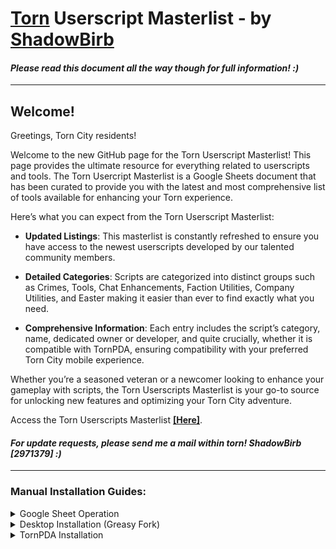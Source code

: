 
# [Torn](https://www.torn.com/2971379) Userscript Masterlist - by [ShadowBirb](https://www.torn.com/profiles.php?XID=2971379)
#### ***Please read this document all the way though for full information! :)***
----
## Welcome!
Greetings, Torn City residents!

Welcome to the new GitHub page for the Torn Userscript Masterlist! This page provides the ultimate resource for everything related to userscripts and tools. 
The Torn Usercript Masterlist is a Google Sheets document that has been curated to provide you with the latest and most comprehensive list of tools available for enhancing your Torn experience.

Here’s what you can expect from the Torn Userscript Masterlist:

* **Updated Listings**: This masterlist is constantly refreshed to ensure you have access to the newest userscripts developed by our talented community members.

* **Detailed Categories**: Scripts are categorized into distinct groups such as Crimes, Tools, Chat Enhancements, Faction Utilities, Company Utilities, and Easter making it easier than ever to find exactly what you need.

* **Comprehensive Information**: Each entry includes the script’s category, name, dedicated owner or developer, and quite crucially, whether it is compatible with TornPDA, ensuring compatibility with your preferred Torn City mobile experience.

Whether you’re a seasoned veteran or a newcomer looking to enhance your gameplay with scripts, the Torn Userscripts Masterlist is your go-to source for unlocking new features and optimizing your Torn City adventure.

Access the Torn Userscripts Masterlist **[[Here]](https://docs.google.com/spreadsheets/d/1hPbKmQ75Vh5ngRLVGMv8NhtGyxRwjKfAbih-xj9b47w/edit?usp=sharing)**.

  
#### **_For update requests, please send me a mail within torn! ShadowBirb [2971379] :)_**
----



### Manual Installation Guides:

<!-- Sheet -->
<details> 
  <summary> 
    Google Sheet Operation
  </summary>  <br>
    <p>
      <a href="https://docs.google.com/spreadsheets/d/1hPbKmQ75Vh5ngRLVGMv8NhtGyxRwjKfAbih-xj9b47w/edit?gid=0#gid=0">GoogleSheet</a> <br><br>
      Coming soon!!
    </p>
</details>

<!-- Desktop -->
<details> 
  <summary> 
    Desktop Installation (Greasy Fork)
  </summary>
    <p>   
      
1. Install Tampermonkey from your browser's web store / extension manager
      
2. Browse to the script's install page (Greasy Fork)

3. Click "Install this Script"

4. This page will appear

  <a href="https://ibb.co/GcqPjXk"><img src="https://i.ibb.co/Bq9sRmj/image.png" alt="image" border="0" /></a>

5. Click Install

6. The script is now installed!
    </p>
</details>

<!-- PDA -->
<details>
 <summary> 
    TornPDA Installation
  </summary>  <br>
      
    

1. Copy the URL of the source code, or the source code itself
   
2. Open TornPDA and navigate to settings <br>
   <a href="https://ibb.co/R6608vv"><img src="https://i.ibb.co/M11Vd22/1111.jpg" alt="1111" border="0"></a>
   <a href="https://ibb.co/1n9PrRY"><img src="https://i.ibb.co/8BjfrPn/2222.jpg" alt="2222" border="0"></a>
3. Tap Advanced browser settings  
   <a href="https://ibb.co/ygjMYCf"><img src="https://i.ibb.co/Dw268FV/3333.jpg" alt="3333" border="0"></a>
4. Tap Manage scripts  
   <a href="https://ibb.co/x2pZTfC"><img src="https://i.ibb.co/cyGqnCg/4444.jpg" alt="4444" border="0"></a>
5. Tap + at the top  
   <a href="https://ibb.co/kMcmTHB"><img src="https://i.ibb.co/ZNT2rLX/5555.jpg" alt="5555" border="0"></a>
6. Tap Configure  
   <a href="v"><img src="https://i.ibb.co/WyxCXws/6666.jpg" alt="6666" border="0"></a>
7. Paste the URL into the “Remote URL” bar at the top (Purple) and then Tap "Fetch", and Tap Load, or alternatively, paste the full source code into the red zone

8. Tap Add

9. The script is now installed!
    </p>
</details>
